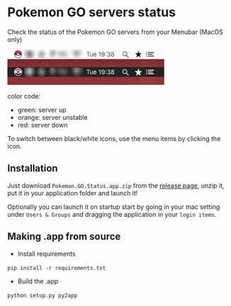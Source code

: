 # Pokemon GO servers status

Check the status of the Pokemon GO servers from your Menubar (MacOS only)

![Demo](demo.png)

color code:

- green: server up
- orange: server unstable
- red: server down

To switch between black/white icons, use the menu items by clicking the icon.

## Installation

Just download `Pokemon.GO.Status.app.zip` from the [release page](https://github.com/Lacsap-/pokemon-go-status/releases/tag/0.1), unzip it, put it in your application folder and launch it!

Optionally you can launch it on startup start by going in your mac setting under `Users & Groups` and dragging the application in your `login items`.

## Making .app from source

- Install requirements

```pip install -r requirements.txt ```

- Build the .app

``` python setup.py py2app ```
